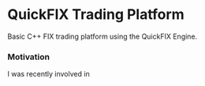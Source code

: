 # QuickFIX Trading Platform
Basic C++ FIX trading platform using the QuickFIX Engine.

### Motivation
I was recently involved in